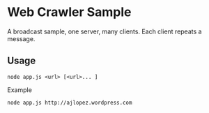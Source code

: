 # Web Crawler Sample

A broadcast sample, one server, many clients. Each client repeats a message.

## Usage

```
node app.js <url> [<url>... ]
```
Example
```
node app.js http://ajlopez.wordpress.com
```


